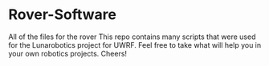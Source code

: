 # Rover-Software
All of the files for the rover
This repo contains many scripts that were used for the Lunarobotics project for UWRF. Feel free to take what will help you in your own robotics projects.
Cheers!
